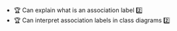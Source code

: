 * <span id="outcome-classDiagrams-associations-labels-one">:trophy: Can explain what is an association label :two:</span>
* <span id="outcome-classDiagrams-associations-labels-two">:trophy: Can interpret association labels in class diagrams :two:</span>
